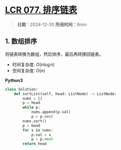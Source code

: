 # [LCR 077. 排序链表](https://leetcode.cn/problems/7WHec2/description/)

> **日期**：2024-12-30
> **所用时间**：6min

## 1. 数组排序

将链表转换为数组，然后排序，最后再转换回链表。

- 时间复杂度: $O(n \log n)$
- 空间复杂度: $O(n)$

**Python3**

```python
class Solution:
    def sortList(self, head: ListNode) -> ListNode:
        nums = []
        p = head
        while p:
            nums.append(p.val)
            p = p.next
        nums.sort()
        p = head
        for x in nums:
            p.val = x
            p = p.next
        return head
```
